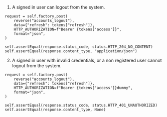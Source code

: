 1. A signed in user can logout from the system.

```
request = self.factory.post(
    reverse("accounts_logout"),
    data={"refresh": tokens["refresh"]},
    HTTP_AUTHORIZATION=f"Bearer {tokens['access']}",
    format="json",
)
```

```
self.assertEqual(response.status_code, status.HTTP_204_NO_CONTENT)
self.assertEqual(response.content_type, "application/json")
```

2. A signed in user with invalid credentials, or a non registered user cannot logout from the system.

```
request = self.factory.post(
    reverse("accounts_logout"),
    data={"refresh": tokens["refresh"]},
    HTTP_AUTHORIZATION=f"Bearer {tokens['access']}dummy",
    format="json",
)
```

```
self.assertEqual(response.status_code, status.HTTP_401_UNAUTHORIZED)
self.assertEqual(response.content_type, None)
```